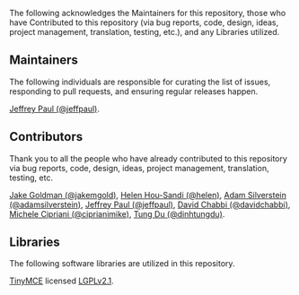 The following acknowledges the Maintainers for this repository, those who have Contributed to this repository (via bug reports, code, design, ideas, project management, translation, testing, etc.), and any Libraries utilized.

## Maintainers

The following individuals are responsible for curating the list of issues, responding to pull requests, and ensuring regular releases happen.

[Jeffrey Paul (@jeffpaul)](https://github.com/jeffpaul).

## Contributors

Thank you to all the people who have already contributed to this repository via bug reports, code, design, ideas, project management, translation, testing, etc.

[Jake Goldman (@jakemgold)](https://github.com/jakemgold), [Helen Hou-Sandi (@helen)](https://github.com/helen), [Adam Silverstein (@adamsilverstein)](https://github.com/adamsilverstein), [Jeffrey Paul (@jeffpaul)](https://github.com/jeffpaul), [David Chabbi (@davidchabbi)](https://profiles.wordpress.org/davidchabbi/), [Michele Cipriani (@ciprianimike)](https://github.com/ciprianimike), [Tung Du (@dinhtungdu)](https://github.com/dinhtungdu).

## Libraries

The following software libraries are utilized in this repository.

[TinyMCE](https://github.com/tinymce/tinymce) licensed [LGPLv2.1](https://github.com/tinymce/tinymce/blob/master/LICENSE.TXT).
